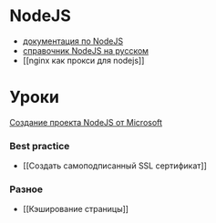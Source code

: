 # NodeJS
- [документация по NodeJS](https://nodejs.org/ru/docs/)
- [справочник NodeJS на русском](https://nodejsdev.ru/)
- [[nginx как прокси для nodejs]]

# Уроки
[Создание проекта NodeJS от Microsoft](https://docs.microsoft.com/ru-ru/learn/modules/create-nodejs-project-dependencies/)

### Best practice
- [[Создать самоподписанный SSL сертификат]]


### Разное
- [[Кэширование страницы]]
